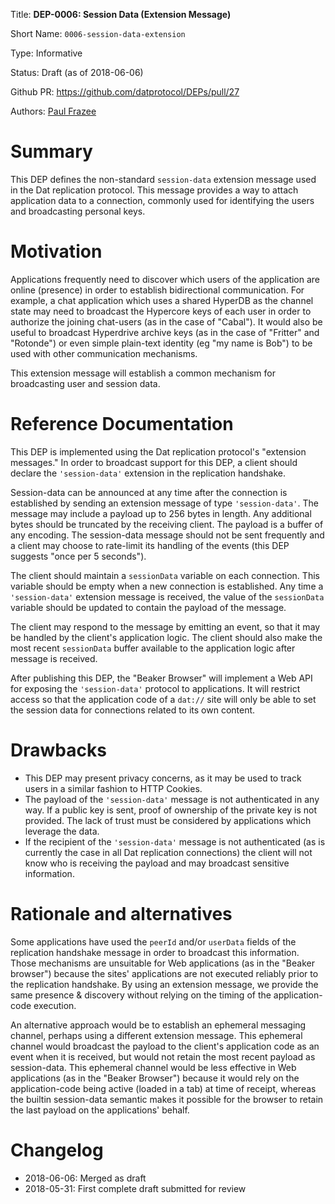 
Title: **DEP-0006: Session Data (Extension Message)**

Short Name: `0006-session-data-extension`

Type: Informative

Status: Draft (as of 2018-06-06)

Github PR: https://github.com/datprotocol/DEPs/pull/27

Authors: [Paul Frazee](https://github.com/pfrazee)


# Summary
[summary]: #summary

This DEP defines the non-standard `session-data` extension message used in the Dat replication protocol. This message provides a way to attach application data to a connection, commonly used for identifying the users and broadcasting personal keys. 


# Motivation
[motivation]: #motivation

Applications frequently need to discover which users of the application are online (presence) in order to establish bidirectional communication. For example, a chat application which uses a shared HyperDB as the channel state may need to broadcast the Hypercore keys of each user in order to authorize the joining chat-users (as in the case of "Cabal"). It would also be useful to broadcast Hyperdrive archive keys (as in the case of "Fritter" and "Rotonde") or even simple plain-text identity (eg "my name is Bob") to be used with other communication mechanisms.

This extension message will establish a common mechanism for broadcasting user and session data.


# Reference Documentation
[reference-documentation]: #reference-documentation

This DEP is implemented using the Dat replication protocol's "extension messages." In order to broadcast support for this DEP, a client should declare the `'session-data'` extension in the replication handshake.

Session-data can be announced at any time after the connection is established by sending an extension message of type `'session-data'`. The message may include a payload up to 256 bytes in length. Any additional bytes should be truncated by the receiving client. The payload is a buffer of any encoding. The session-data message should not be sent frequently and a client may choose to rate-limit its handling of the events (this DEP suggests "once per 5 seconds").

The client should maintain a `sessionData` variable on each connection. This variable should be empty when a new connection is established. Any time a `'session-data'` extension message is received, the value of the `sessionData` variable should be updated to contain the payload of the message.

The client may respond to the message by emitting an event, so that it may be handled by the client's application logic. The client should also make the most recent `sessionData` buffer available to the application logic after message is received.

After publishing this DEP, the "Beaker Browser" will implement a Web API for exposing the `'session-data'` protocol to applications. It will restrict access so that the application code of a `dat://` site will only be able to set the session data for connections related to its own content.


# Drawbacks
[drawbacks]: #drawbacks

- This DEP may present privacy concerns, as it may be used to track users in a similar fashion to HTTP Cookies.
- The payload of the `'session-data'` message is not authenticated in any way. If a public key is sent, proof of ownership of the private key is not provided. The lack of trust must be considered by applications which leverage the data.
- If the recipient of the `'session-data'` message is not authenticated (as is currently the case in all Dat replication connections) the client will not know who is receiving the payload and may broadcast sensitive information.


# Rationale and alternatives
[alternatives]: #alternatives

Some applications have used the `peerId` and/or `userData` fields of the replication handshake message in order to broadcast this information. Those mechanisms are unsuitable for Web applications (as in the "Beaker browser") because the sites' applications are not executed reliably prior to the replication handshake. By using an extension message, we provide the same presence & discovery without relying on the timing of the application-code execution.

An alternative approach would be to establish an ephemeral messaging channel, perhaps using a different extension message. This ephemeral channel would broadcast the payload to the client's application code as an event when it is received, but would not retain the most recent payload as session-data. This ephemeral channel would be less effective in Web applications (as in the "Beaker Browser") because it would rely on the application-code being active (loaded in a tab) at time of receipt, whereas the builtin session-data semantic makes it possible for the browser to retain the last payload on the applications' behalf.


# Changelog
[changelog]: #changelog

- 2018-06-06: Merged as draft
- 2018-05-31: First complete draft submitted for review

